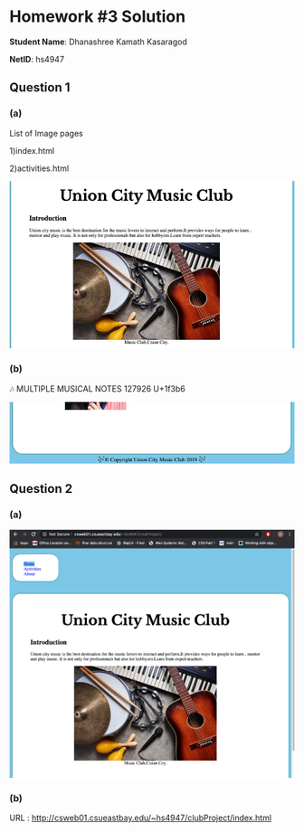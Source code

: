 # Homework #3 Solution
**Student Name**:  Dhanashree Kamath Kasaragod

**NetID**: hs4947

## Question 1
### (a)
List of Image pages

1)index.html

2)activities.html

![Screen Shot](images/ScreenShot17.png) 

### (b)
🎶 MULTIPLE MUSICAL NOTES
127926
U+1f3b6

![Screen Shot](images/ScreenShot18.png) 

## Question 2

### (a)
![Screen Shot](images/ScreenShot19.png)

### (b)
URL : http://csweb01.csueastbay.edu/~hs4947/clubProject/index.html

